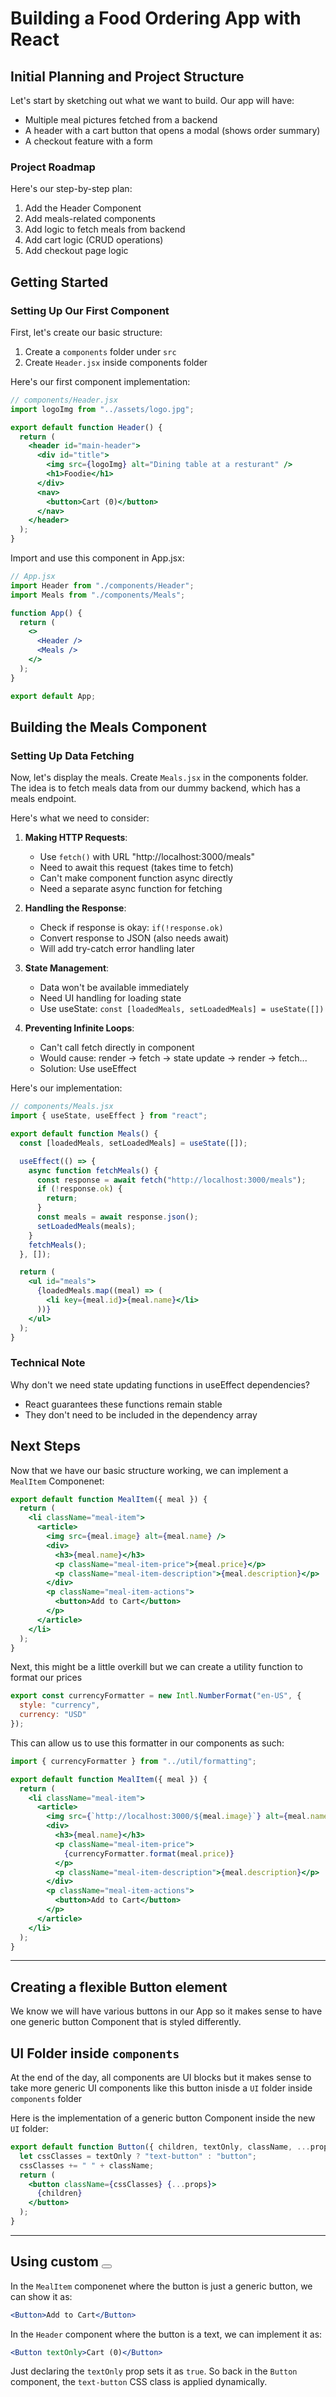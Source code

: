 # Building a Food Ordering App with React

## Initial Planning and Project Structure

Let's start by sketching out what we want to build. Our app will have:

- Multiple meal pictures fetched from a backend
- A header with a cart button that opens a modal (shows order summary)
- A checkout feature with a form

### Project Roadmap

Here's our step-by-step plan:

1. Add the Header Component
2. Add meals-related components
3. Add logic to fetch meals from backend
4. Add cart logic (CRUD operations)
5. Add checkout page logic

## Getting Started

### Setting Up Our First Component

First, let's create our basic structure:

1. Create a `components` folder under `src`
2. Create `Header.jsx` inside components folder

Here's our first component implementation:

```jsx
// components/Header.jsx
import logoImg from "../assets/logo.jpg";

export default function Header() {
  return (
    <header id="main-header">
      <div id="title">
        <img src={logoImg} alt="Dining table at a resturant" />
        <h1>Foodie</h1>
      </div>
      <nav>
        <button>Cart (0)</button>
      </nav>
    </header>
  );
}
```

Import and use this component in App.jsx:

```jsx
// App.jsx
import Header from "./components/Header";
import Meals from "./components/Meals";

function App() {
  return (
    <>
      <Header />
      <Meals />
    </>
  );
}

export default App;
```

## Building the Meals Component

### Setting Up Data Fetching

Now, let's display the meals. Create `Meals.jsx` in the components folder. The idea is to fetch meals data from our dummy backend, which has a meals endpoint.

Here's what we need to consider:

1. **Making HTTP Requests**:

   - Use `fetch()` with URL "http://localhost:3000/meals"
   - Need to await this request (takes time to fetch)
   - Can't make component function async directly
   - Need a separate async function for fetching

2. **Handling the Response**:

   - Check if response is okay: `if(!response.ok)`
   - Convert response to JSON (also needs await)
   - Will add try-catch error handling later

3. **State Management**:

   - Data won't be available immediately
   - Need UI handling for loading state
   - Use useState: `const [loadedMeals, setLoadedMeals] = useState([])`

4. **Preventing Infinite Loops**:
   - Can't call fetch directly in component
   - Would cause: render → fetch → state update → render → fetch...
   - Solution: Use useEffect

Here's our implementation:

```jsx
// components/Meals.jsx
import { useState, useEffect } from "react";

export default function Meals() {
  const [loadedMeals, setLoadedMeals] = useState([]);

  useEffect(() => {
    async function fetchMeals() {
      const response = await fetch("http://localhost:3000/meals");
      if (!response.ok) {
        return;
      }
      const meals = await response.json();
      setLoadedMeals(meals);
    }
    fetchMeals();
  }, []);

  return (
    <ul id="meals">
      {loadedMeals.map((meal) => (
        <li key={meal.id}>{meal.name}</li>
      ))}
    </ul>
  );
}
```

### Technical Note

Why don't we need state updating functions in useEffect dependencies?

- React guarantees these functions remain stable
- They don't need to be included in the dependency array

## Next Steps

Now that we have our basic structure working, we can implement a `MealItem` Componenet:

```jsx
export default function MealItem({ meal }) {
  return (
    <li className="meal-item">
      <article>
        <img src={meal.image} alt={meal.name} />
        <div>
          <h3>{meal.name}</h3>
          <p className="meal-item-price">{meal.price}</p>
          <p className="meal-item-description">{meal.description}</p>
        </div>
        <p className="meal-item-actions">
          <button>Add to Cart</button>
        </p>
      </article>
    </li>
  );
}
```

Next, this might be a little overkill but we can create a utility function to format our prices

```js
export const currencyFormatter = new Intl.NumberFormat("en-US", {
  style: "currency",
  currency: "USD"
});
```

This can allow us to use this formatter in our components as such:

```jsx
import { currencyFormatter } from "../util/formatting";

export default function MealItem({ meal }) {
  return (
    <li className="meal-item">
      <article>
        <img src={`http://localhost:3000/${meal.image}`} alt={meal.name} />
        <div>
          <h3>{meal.name}</h3>
          <p className="meal-item-price">
            {currencyFormatter.format(meal.price)}
          </p>
          <p className="meal-item-description">{meal.description}</p>
        </div>
        <p className="meal-item-actions">
          <button>Add to Cart</button>
        </p>
      </article>
    </li>
  );
}
```

---

## Creating a flexible Button element
We know we will have various buttons in our App so it makes sense to have one generic button Component that is styled differently.

## UI Folder inside `components`
At the end of the day, all components are UI blocks but it makes sense to take more generic UI components like this button inisde a `UI` folder inside `components` folder

Here is the implementation of a generic button Component inside the new `UI` folder: 

```jsx
export default function Button({ children, textOnly, className, ...props }) {
  let cssClasses = textOnly ? "text-button" : "button";
  cssClasses += " " + className;
  return (
    <button className={cssClasses} {...props}>
      {children}
    </button>
  );
}
```
---

## Using custom <Button>

In the `MealItem` componenet where the button is just a generic button, we can show it as: 

```jsx
<Button>Add to Cart</Button>
```
In the `Header` component where the button is a text, we can implement it as: 

```jsx
<Button textOnly>Cart (0)</Button>
```

Just declaring the `textOnly` prop sets it as `true`. So back in the `Button` component, the `text-button` CSS class is applied dynamically. 
